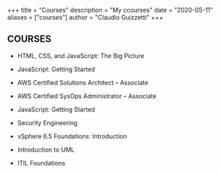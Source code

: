 +++
title = "Courses"
description = "My ccourses"
date = "2020-05-11"
aliases = ["courses"]
author = "Claudio Guizzetti"
+++

## COURSES

* HTML, CSS, and JavaScript: The Big Picture

* JavaScript: Getting Started

* AWS Certified Solutions Architect – Associate

* AWS Certified SysOps Administrator – Associate

* JavaScript: Getting Started

* Security Engineering

* vSphere 6.5 Foundations: Introduction

* Introduction to UML

* ITIL Foundations